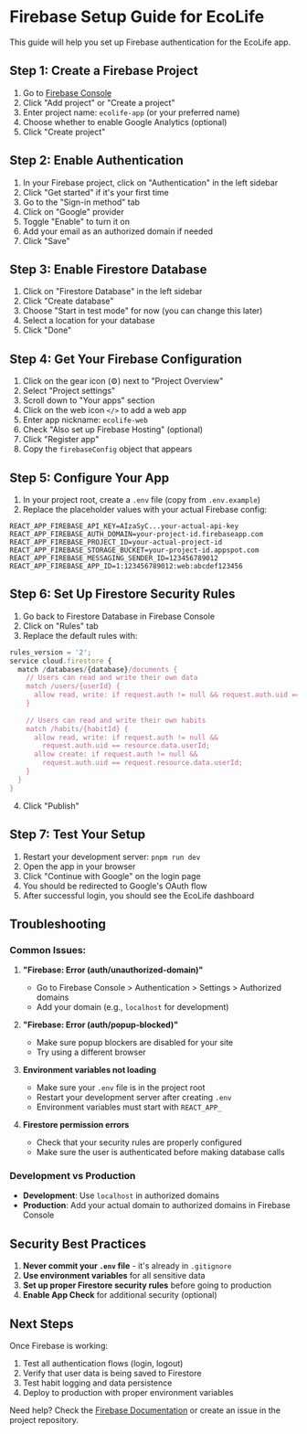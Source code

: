 # Firebase Setup Guide for EcoLife

This guide will help you set up Firebase authentication for the EcoLife app.

## Step 1: Create a Firebase Project

1. Go to [Firebase Console](https://console.firebase.google.com/)
2. Click "Add project" or "Create a project"
3. Enter project name: `ecolife-app` (or your preferred name)
4. Choose whether to enable Google Analytics (optional)
5. Click "Create project"

## Step 2: Enable Authentication

1. In your Firebase project, click on "Authentication" in the left sidebar
2. Click "Get started" if it's your first time
3. Go to the "Sign-in method" tab
4. Click on "Google" provider
5. Toggle "Enable" to turn it on
6. Add your email as an authorized domain if needed
7. Click "Save"

## Step 3: Enable Firestore Database

1. Click on "Firestore Database" in the left sidebar
2. Click "Create database"
3. Choose "Start in test mode" for now (you can change this later)
4. Select a location for your database
5. Click "Done"

## Step 4: Get Your Firebase Configuration

1. Click on the gear icon (⚙️) next to "Project Overview"
2. Select "Project settings"
3. Scroll down to "Your apps" section
4. Click on the web icon `</>` to add a web app
5. Enter app nickname: `ecolife-web`
6. Check "Also set up Firebase Hosting" (optional)
7. Click "Register app"
8. Copy the `firebaseConfig` object that appears

## Step 5: Configure Your App

1. In your project root, create a `.env` file (copy from `.env.example`)
2. Replace the placeholder values with your actual Firebase config:

```env
REACT_APP_FIREBASE_API_KEY=AIzaSyC...your-actual-api-key
REACT_APP_FIREBASE_AUTH_DOMAIN=your-project-id.firebaseapp.com
REACT_APP_FIREBASE_PROJECT_ID=your-actual-project-id
REACT_APP_FIREBASE_STORAGE_BUCKET=your-project-id.appspot.com
REACT_APP_FIREBASE_MESSAGING_SENDER_ID=123456789012
REACT_APP_FIREBASE_APP_ID=1:123456789012:web:abcdef123456
```

## Step 6: Set Up Firestore Security Rules

1. Go back to Firestore Database in Firebase Console
2. Click on "Rules" tab
3. Replace the default rules with:

```javascript
rules_version = '2';
service cloud.firestore {
  match /databases/{database}/documents {
    // Users can read and write their own data
    match /users/{userId} {
      allow read, write: if request.auth != null && request.auth.uid == userId;
    }
    
    // Users can read and write their own habits
    match /habits/{habitId} {
      allow read, write: if request.auth != null && 
        request.auth.uid == resource.data.userId;
      allow create: if request.auth != null && 
        request.auth.uid == request.resource.data.userId;
    }
  }
}
```

4. Click "Publish"

## Step 7: Test Your Setup

1. Restart your development server: `pnpm run dev`
2. Open the app in your browser
3. Click "Continue with Google" on the login page
4. You should be redirected to Google's OAuth flow
5. After successful login, you should see the EcoLife dashboard

## Troubleshooting

### Common Issues:

1. **"Firebase: Error (auth/unauthorized-domain)"**
   - Go to Firebase Console > Authentication > Settings > Authorized domains
   - Add your domain (e.g., `localhost` for development)

2. **"Firebase: Error (auth/popup-blocked)"**
   - Make sure popup blockers are disabled for your site
   - Try using a different browser

3. **Environment variables not loading**
   - Make sure your `.env` file is in the project root
   - Restart your development server after creating `.env`
   - Environment variables must start with `REACT_APP_`

4. **Firestore permission errors**
   - Check that your security rules are properly configured
   - Make sure the user is authenticated before making database calls

### Development vs Production

- **Development**: Use `localhost` in authorized domains
- **Production**: Add your actual domain to authorized domains in Firebase Console

## Security Best Practices

1. **Never commit your `.env` file** - it's already in `.gitignore`
2. **Use environment variables** for all sensitive data
3. **Set up proper Firestore security rules** before going to production
4. **Enable App Check** for additional security (optional)

## Next Steps

Once Firebase is working:
1. Test all authentication flows (login, logout)
2. Verify that user data is being saved to Firestore
3. Test habit logging and data persistence
4. Deploy to production with proper environment variables

Need help? Check the [Firebase Documentation](https://firebase.google.com/docs) or create an issue in the project repository.